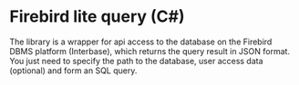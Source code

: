 Firebird lite query (C#)
=

The library is a wrapper for api access to the database on the Firebird DBMS platform (Interbase), which returns the query result in JSON format. You just need to specify the path to the database, user access data (optional) and form an SQL query.
